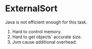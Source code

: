 # ExternalSort

Java is not efficient enough for this task.
1. Hard to control memory.
2. Hard to get objects' accurate size.
3. Jvm cause additional overhead.
